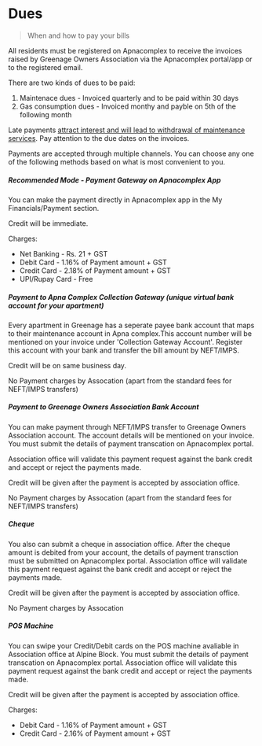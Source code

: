# Dues

> When and how to pay your bills

<p> All residents must be registered on Apnacomplex to receive the invoices raised by Greenage Owners Association via the Apnacomplex portal/app or to the registered email.</p>

<p>There are two kinds of dues to be paid:</p>
<ol>
<li> Maintenace dues - Invoiced quarterly and to be paid within 30 days</li> 
<li> Gas consumption dues - Invoiced monthy and payble on 5th of the following month</li>
</ol>

<p>Late payments <a href="https://drive.google.com/file/d/1hOtaW-hPTwfQFSGuOPL2Kw0wNGawi366/view?usp=sharing">attract interest and will lead to withdrawal of maintenance services</a>. Pay attention to the due dates on the invoices.</p>

<p> Payments are accepted through multiple channels. You can choose any one of the following methods based on what is most convenient to you.</p>

##### Recommended Mode - Payment Gateway on Apnacomplex App

<p>You can make the payment directly in Apnacomplex app in the My Financials/Payment section.</P>

<p>Credit will be immediate.</p>

Charges:
<ul>
<li>Net Banking - Rs. 21 + GST</li>
<li>Debit Card - 1.16% of Payment amount + GST</li>
<li>Credit Card - 2.18% of Payment amount + GST</li>
<li>UPI/Rupay Card - Free</li>
</ul>

##### Payment to Apna Complex Collection Gateway (unique virtual bank account for your apartment)

<p> Every apartment in Greenage has a seperate payee bank account that maps to their maintenance account in Apna complex.This account number will be mentioned on your invoice under 'Collection Gateway Account'. Register this account with your bank and transfer the bill amount by NEFT/IMPS. </p>

<p>Credit will be on same business day.</p>

<p>No Payment charges by Assocation (apart from the standard fees for NEFT/IMPS transfers)</p>

##### Payment to Greenage Owners Association Bank Account

<p>You can make payment through NEFT/IMPS transfer to Greenage Owners Association account. The account details will be mentioned on your invoice. You must submit the details of payment transcation on Apnacomplex portal. </p>

<p> Association office will validate this payment request against the bank credit and accept or reject the payments made. </p>

<p> Credit will be given after the payment is accepted by association office.
</p>

<p>No Payment charges by Assocation (apart from the standard fees for NEFT/IMPS transfers)</p>

##### Cheque

<p>You also can submit a cheque in association office. After the cheque amount is debited from your account, the details of payment transction must be submitted on Apnacomplex portal. Association office will validate this payment request against the bank credit and accept or reject the payments made. </P>

<p>Credit will be given after the payment is accepted by association office.</p>

<p>No Payment charges by Assocation</p>

##### POS Machine

<p> You can swipe your Credit/Debit cards on the POS machine avaliable in Association office at Alpine Block. You must submit the details of payment transcation on Apnacomplex portal. Association office will validate this payment request against the bank credit and accept or reject the payments made.</P>

Credit will be given after the payment is accepted by association office. 

Charges: 
<ul>
<li>Debit Card - 1.16% of Payment amount + GST</li>
<li>Credit Card - 2.16% of Payment amount + GST</li>
</ul>
